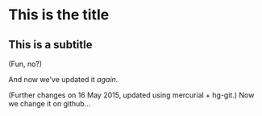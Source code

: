 # This is the title

## This is a subtitle

(Fun, no?)

And now we've updated it _again_.

(Further changes on 16 May 2015, updated using mercurial + hg-git.)
Now we change it on github...

